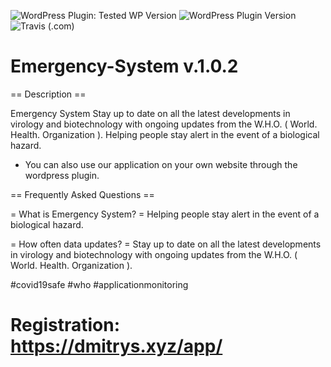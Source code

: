 ![WordPress Plugin: Tested WP Version](https://img.shields.io/wordpress/plugin/tested/emergency-system?color=21759B&logoColor=21759B&style=for-the-badge)
![WordPress Plugin Version](https://img.shields.io/wordpress/plugin/v/emergency-system?color=21759B&logoColor=21759B&style=for-the-badge)
![Travis (.com)](https://img.shields.io/travis/com/DmitrysXYZ/emergency-system?color=21759B&logoColor=21759B&style=for-the-badge)

# Emergency-System  v.1.0.2

== Description ==
 
Emergency System
Stay up to date on all the latest developments in virology and biotechnology with ongoing updates from the W.H.O. ( World. Health. Organization ).
Helping people stay alert in the event of a biological hazard.
* You can also use our application on your own website through the wordpress plugin.

== Frequently Asked Questions ==

= What is Emergency System? =
Helping people stay alert in the event of a biological hazard.

= How often data updates? =
Stay up to date on all the latest developments in virology and biotechnology with ongoing updates from the W.H.O. ( World. Health. Organization ).


#covid19safe #who #applicationmonitoring

# Registration: https://dmitrys.xyz/app/
